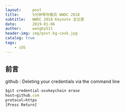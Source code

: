 ```yaml
---
layout:     post
title:      5分钟带你看完 WWDC 2018
subtitle:   WWDC 2018 Keynote 全记录
date:       2019-01-06
author:     wangby511
header-img: img/post-bg-cook.jpg
catalog: true
tags:
    - iOS
---
```


## 前言

github : Deleting your credentials via the command line
```javascript
$git credential-osxkeychain erase
host=github.com
protocol=https
[Press Return]
```
 

